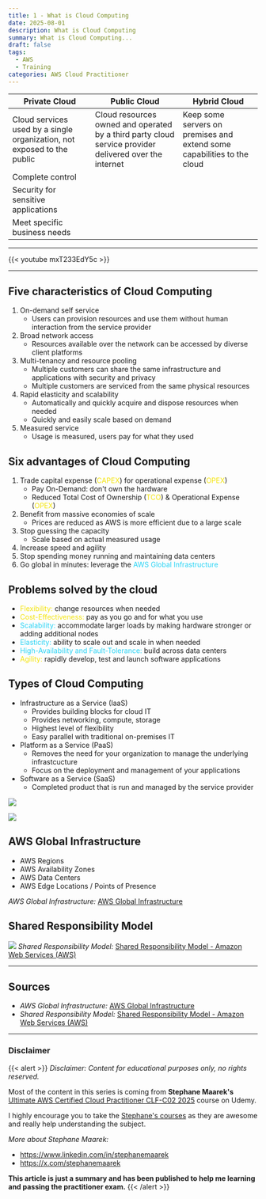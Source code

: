 ```yaml
---
title: 1 - What is Cloud Computing
date: 2025-08-01
description: What is Cloud Computing
summary: What is Cloud Computing...
draft: false
tags:
  - AWS
  - Training
categories: AWS Cloud Practitioner
---
```


| **Private Cloud**                                                       | **Public Cloud**                                                                                       | **Hybrid Cloud**                                                        |
| ----------------------------------------------------------------------- | ------------------------------------------------------------------------------------------------------ | ----------------------------------------------------------------------- |
| Cloud services used by a single organization, not exposed to the public | Cloud resources owned and operated by a third party cloud service provider delivered over the internet | Keep some servers on premises and extend some capabilities to the cloud |
| Complete control                                                        |                                                                                                        |                                                                         |
| Security for sensitive applications                                     |                                                                                                        |                                                                         |
| Meet specific business needs                                            |                                                                                                        |                                                                         |

---

{{< youtube mxT233EdY5c >}}

---
## Five characteristics of Cloud Computing

1. On-demand self service
	- Users can provision resources and use them without human interaction from the service provider
2. Broad network access
	- Resources available over the network can be accessed by diverse client platforms
3. Multi-tenancy and resource pooling
	- Multiple customers can share the same infrastructure and applications with security and privacy
	- Multiple customers are serviced from the same physical resources
4. Rapid elasticity and scalability
	- Automatically and quickly acquire and dispose resources when needed
	- Quickly and easily scale based on demand
5. Measured service
	- Usage is measured, users pay for what they used
## Six advantages of Cloud Computing

1. Trade capital expense (<font color=#f4e40b>CAPEX</font>) for operational expense (<font color=#f4e40b>OPEX</font>)
	- Pay On-Demand: don't own the hardware
	- Reduced Total Cost of Ownership (<font color=#f4e40b>TCO</font>) & Operational Expense (<font color=#f4e40b>OPEX</font>)
2. Benefit from massive economies of scale
	- Prices are reduced as AWS is more efficient due to a large scale
3. Stop guessing the capacity
	- Scale based on actual measured usage
4. Increase speed and agility
5. Stop spending money running and maintaining data centers
6. Go global in minutes: leverage the <font color=#27D3F5>AWS Global Infrastructure</font>
## Problems solved by the cloud

- <font color=#f4e40b>Flexibility:</font> change resources when needed
- <font color=#f4e40b>Cost-Effectiveness:</font> pay as you go and for what you use
- <font color=#27D3F5>Scalability:</font> accommodate larger loads by making hardware stronger or adding additional nodes
- <font color=#27D3F5>Elasticity:</font> ability to scale out and scale in when needed
- <font color=#27D3F5>High-Availability and Fault-Tolerance:</font> build across data centers
- <font color=#f4e40b>Agility:</font> rapidly develop, test and launch software applications
## Types of Cloud Computing

- Infrastructure as a Service (IaaS)
	- Provides building blocks for cloud IT
	- Provides networking, compute, storage
	- Highest level of flexibility
	- Easy parallel with traditional on-premises IT
- Platform as a Service (PaaS)
	- Removes the need for your organization to manage the underlying infrastcucture
	- Focus on the deployment and management of your applications
- Software as a Service (SaaS)
	- Completed product that is run and managed by the service provider

![](4%20-%20Content%20Creation/Git/rtdevx.github.io/content/training/AWS/2025-aws-cloud-practitioner/1-what-is-cloud-computing/assets/AWS_Cloud_Computing_Types.png)

![](4%20-%20Content%20Creation/Git/rtdevx.github.io/content/training/AWS/2025-aws-cloud-practitioner/1-what-is-cloud-computing/assets/AWS_Cloud_Computing_Types_2.png)
## AWS Global Infrastructure

- AWS Regions
- AWS Availability Zones
- AWS Data Centers
- AWS Edge Locations / Points of Presence

_AWS Global Infrastructure:_ [AWS Global Infrastructure](https://infrastructure.aws)
## Shared Responsibility Model

![](4%20-%20Content%20Creation/Git/rtdevx.github.io/content/training/AWS/2025-aws-cloud-practitioner/1-what-is-cloud-computing/assets/AWS_Shared_Responsibility_Model.png)
_Shared Responsibility Model:_ [Shared Responsibility Model - Amazon Web Services (AWS)](https://aws.amazon.com/compliance/shared-responsibility-model/)

---
## Sources

- _AWS Global Infrastructure:_ [AWS Global Infrastructure](https://infrastructure.aws)
- _Shared Responsibility Model:_ [Shared Responsibility Model - Amazon Web Services (AWS)](https://aws.amazon.com/compliance/shared-responsibility-model/)
---
### Disclaimer

{{< alert >}}
_Disclaimer: Content for educational purposes only, no rights reserved._

Most of the content in this series is coming from **Stephane Maarek's** [Ultimate AWS Certified Cloud Practitioner CLF-C02 2025](https://www.udemy.com/course/aws-certified-cloud-practitioner-new/) course on Udemy.

I highly encourage you to take the [Stephane's courses](https://www.udemy.com/user/stephane-maarek/) as they are awesome and really help understanding the subject.

_More about Stephane Maarek:_

- https://www.linkedin.com/in/stephanemaarek
- https://x.com/stephanemaarek

**This article is just a summary and has been published to help me learning and passing the practitioner exam.**
{{< /alert >}}